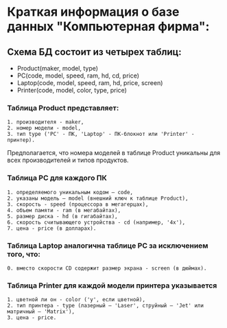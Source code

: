 # Краткая информация о базе данных "Компьютерная фирма":

## Схема БД состоит из четырех таблиц:
- Product(maker, model, type)
- PC(code, model, speed, ram, hd, cd, price)
- Laptop(code, model, speed, ram, hd, price, screen)
- Printer(code, model, color, type, price)

### Таблица Product представляет:

	1. производителя - maker, 
	2. номер модели - model,
	3. тип type ('PC' - ПК, 'Laptop' - ПК-блокнот или 'Printer' - принтер). 
Предполагается, что номера моделей в таблице Product уникальны для всех производителей и типов продуктов. 

### Таблица PC для каждого ПК

	1. определяемого уникальным кодом – code,
	2. указаны модель – model (внешний ключ к таблице Product),
	3. скорость - speed (процессора в мегагерцах),
	4. объем памяти - ram (в мегабайтах), 
	5. размер диска - hd (в гигабайтах),
	6. скорость считывающего устройства - cd (например, '4x'),
	7. цена - price (в долларах). 
	
### Таблица Laptop аналогична таблице РС за исключением того, что: 

	0. вместо скорости CD содержит размер экрана - screen (в дюймах). 
	
### Таблица Printer для каждой модели принтера указывается

	1. цветной ли он - color ('y', если цветной),
	2. тип принтера - type (лазерный – 'Laser', струйный – 'Jet' или матричный – 'Matrix'),
	3. цена - price.
